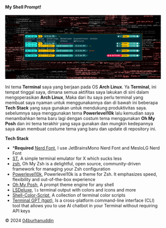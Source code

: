 #### **My Shell Prompt!**

![my terminal](/assets/screenshoot.png)

Ini tema **Terminal** saya yang berjaan pada OS **Arch Linux**. Ya **Terminal**, ini tempat tinggal saya, dimana semua aktifitas saya lakukan di sini dalam mengoperasikan **Arch Linux**, Maka dari itu saya perlu terminal yang membuat saya nyaman untuk menggunakannya dan di bawah ini beberapa **Tech Stack** yang saya gunakan untuk mendukung produktivitas saya. sebelumnya saya menggunakan tema **Powerlevel10k** lalu kemudian saya menambahkan tema baru lagi dengan costum tema menggunakan **Oh My Posh** dan ini tema terakhir yang saya gunakan dan mungkin kedepannya saya akan membuat costume tema yang baru dan update di repository ini.

**Tech Stack**
- ***Required** [Nerd Font](https://www.nerdfonts.com/#features), I use JetBrainsMono Nerd Font and MesloLG Nerd Font
- [ST](https://github.com/04burhanuddin/st), A simple terminal emulator for X which sucks less
- [zsh](https://ohmyz.sh/), Oh My Zsh is a delightful, open source, community-driven framework for managing your Zsh configuration
- [Powerlevel10k](https://github.com/romkatv/powerlevel10k), Powerlevel10k is a theme for Zsh. It emphasizes speed, flexibility and out-of-the-box experience
- [Oh My Posh](https://ohmyposh.dev/), A prompt theme engine for any shell
- [LSDeluxe](https://github.com/lsd-rs/lsd), `ls` terminal output with colors and icons and more
- [Shell-Color-Script](https://gitlab.com/dwt1/shell-color-scripts), A collection of terminal color scripts
- [Terminal GPT (tgpt)](https://github.com/aandrew-me/tgpt), Is a cross-platform command-line interface (CLI) tool that allows you to use AI chatbot in your Terminal without requiring API keys

© 2024 [04burhanuddin](https://github.com/04burhanuddin)
